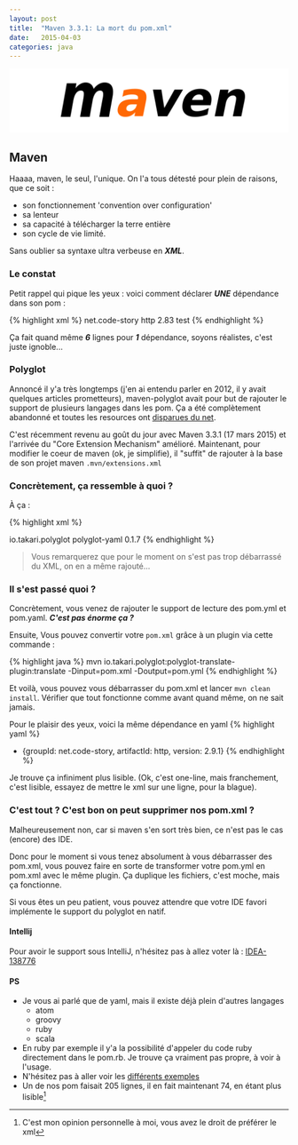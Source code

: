 ```yaml
---
layout: post
title:  "Maven 3.3.1: La mort du pom.xml"
date:   2015-04-03
categories: java
---
```

![Maven][mavenLogo]

## Maven

Haaaa, maven, le seul, l'unique. On l'a tous détesté pour plein de raisons, que ce soit :

* son fonctionnement 'convention over configuration'
* sa lenteur
* sa capacité à télécharger la terre entière
* son cycle de vie limité.

Sans oublier sa syntaxe ultra verbeuse en ***XML***.

### Le constat

Petit rappel qui pique les yeux : voici comment déclarer ***UNE*** dépendance dans son pom : 

{% highlight xml %}
<dependency>
    <groupId>net.code-story</groupId>
    <artifactId>http</artifactId>
    <version>2.83</version>
    <scope>test</scope>
</dependency>
{% endhighlight %}

Ça fait quand même ***6*** lignes pour ***1*** dépendance, soyons réalistes, c'est juste ignoble...


### Polyglot
Annoncé il y'a très longtemps (j'en ai entendu parler en 2012, il y avait quelques articles prometteurs), maven-polyglot avait pour but de rajouter le support de plusieurs langages dans les pom. Ça a été complètement abandonné et toutes les resources ont [disparues du net][maven_polyglot_old].

C'est récemment revenu au goût du jour avec Maven 3.3.1 (17 mars 2015) et l'arrivée du "Core Extension Mechanism" amélioré. Maintenant, pour modifier le coeur de maven (ok, je simplifie), il "suffit" de rajouter à la base de son projet maven ```.mvn/extensions.xml```

### Concrètement, ça ressemble à quoi ?

À ça : 

{% highlight xml %}
<?xml version="1.0" encoding="UTF-8"?>
<extensions>
  <extension>
    <groupId>io.takari.polyglot</groupId>
    <artifactId>polyglot-yaml</artifactId>
    <version>0.1.7</version>
  </extension>
</extensions>
{% endhighlight %}

> Vous remarquerez que pour le moment on s'est pas trop débarrassé du XML, on en a même rajouté...

### Il s'est passé quoi ?
Concrètement, vous venez de rajouter le support de lecture des pom.yml et pom.yaml. ***C'est pas énorme ça ?***

Ensuite, Vous pouvez convertir votre ```pom.xml``` grâce à un plugin via cette commande : 

{% highlight java %}
 mvn io.takari.polyglot:polyglot-translate-plugin:translate -Dinput=pom.xml -Doutput=pom.yml
{% endhighlight %}

Et voilà, vous pouvez vous débarrasser du pom.xml et lancer ```mvn clean install```. Vérifier que tout fonctionne comme avant quand même, on ne sait jamais.

Pour le plaisir des yeux, voici la même dépendance en yaml
{% highlight yaml %}
- {groupId: net.code-story, artifactId: http, version: 2.9.1}
{% endhighlight %}

Je trouve ça infiniment plus lisible. (Ok, c'est one-line, mais franchement, c'est lisible, essayez de mettre le xml sur une ligne, pour la blague).

### C'est tout ? C'est bon on peut supprimer nos pom.xml ?

Malheureusement non, car si maven s'en sort très bien, ce n'est pas le cas (encore) des IDE.

Donc pour le moment si vous tenez absolument à vous débarrasser des pom.xml, vous pouvez faire en sorte de transformer votre pom.yml en pom.xml avec le même plugin. Ça duplique les fichiers, c'est moche, mais ça fonctionne.

Si vous êtes un peu patient, vous pouvez attendre que votre IDE favori implémente le support du polyglot en natif.

#### Intellij
Pour avoir le support sous IntelliJ, n'hésitez pas à allez voter là : [IDEA-138776][idea_polyglot]

#### PS

* Je vous ai parlé que de yaml, mais il existe déjà plein d'autres langages
  * atom
  * groovy
  * ruby
  * scala
* En ruby par exemple il y'a la possibilité d'appeler du code ruby directement dans le pom.rb. Je trouve ça vraiment pas propre, à voir à l'usage.
* N'hésitez pas à aller voir les [différents exemples][polyglot_maven_examples]
* Un de nos pom faisait 205 lignes, il en fait maintenant 74, en étant plus lisible[^1]

[mavenLogo]: /images/posts/maven/maven_logo.png
[maven_polyglot_old]: http://stackoverflow.com/questions/11170057/what-happened-to-maven-polyglot
[idea_polyglot]: https://youtrack.jetbrains.com/issue/IDEA-138776
[polyglot_maven_examples]: https://github.com/takari/polyglot-maven-examples
[^1]: C'est mon opinion personnelle à moi, vous avez le droit de préférer le xml
